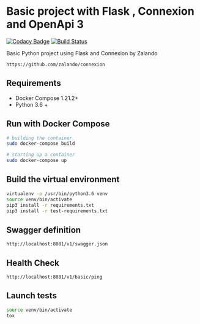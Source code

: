 # Basic project with Flask , Connexion and OpenApi 3

[![Codacy Badge](https://api.codacy.com/project/badge/Grade/6d2db9a0569640ca86718aa670d8bfa9)](https://www.codacy.com/manual/cblack34/python-flask-connexion-example-openapi3?utm_source=github.com&amp;utm_medium=referral&amp;utm_content=cblack34/python-flask-connexion-example-openapi3&amp;utm_campaign=Badge_Grade)
[![Build Status](https://travis-ci.org/cblack34/python-flask-connexion-example-openapi3.svg?branch=master)](https://travis-ci.org/cblack34/python-flask-connexion-example-openapi3)

Basic Python project using Flask and Connexion by Zalando

```http
https://github.com/zalando/connexion
```

## Requirements

*  Docker Compose 1.21.2+
*  Python 3.6 +

## Run with Docker Compose

```bash
# building the container
sudo docker-compose build

# starting up a container
sudo docker-compose up
```

## Build the virtual environment

```bash
virtualenv -p /usr/bin/python3.6 venv
source venv/bin/activate
pip3 install -r requirements.txt
pip3 install -r test-requirements.txt
```

## Swagger definition

```http
http://localhost:8081/v1/swagger.json
```

## Health Check

```http
http://localhost:8081/v1/basic/ping
```

## Launch tests

```bash
source venv/bin/activate
tox
```
